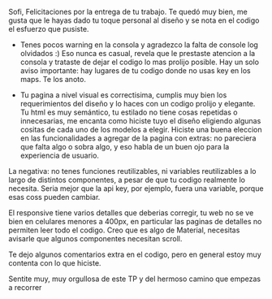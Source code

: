 Sofi, 
Felicitaciones por la entrega de tu trabajo. Te quedó muy bien, me gusta que le hayas dado tu toque personal al diseño y se nota en el codigo el esfuerzo que pusiste. 

- Tenes pocos warning en la consola y agradezco la falta de console log olvidados :)  Eso nunca es casual, revela que le prestaste atencion a la consola y trataste de dejar el codigo lo mas prolijo posible. Hay un solo aviso importante: hay lugares de tu codigo donde no usas key en los maps. Te los anoto. 

- Tu pagina a nivel visual es correctisima, cumplis muy bien los requerimientos del diseño y lo haces con un codigo prolijo y elegante. Tu html es muy semántico, tu estilado no tiene cosas repetidas o innecesarias, me encanta como hiciste tuyo el diseño eligiendo algunas cositas de cada uno de los modelos a elegir. Hiciste una buena eleccion en las funcionalidades a agregar de la pagina con extras: no pareciera que falta algo o sobra algo, y eso habla de un buen ojo para la experiencia de usuario. 

La negativa: no tenes funciones reutilizables, ni variables reutilizables a lo largo de distintos componentes, a pesar de que tu codigo realmente lo necesita. Seria mejor que la api key, por ejemplo, fuera una variable, porque esas coss pueden cambiar. 

El responsive tiene varios detalles que deberias corregir, tu web no se ve bien en celulares menores a 400px, en particular las paginas de detalles no permiten leer todo el codigo. Creo que es algo de Material, necesitas avisarle que algunos componentes necesitan scroll. 

Te dejo algunos comentarios extra en el codigo, pero en general estoy muy contenta con lo que hiciste. 

Sentite muy, muy orgullosa de este TP y del hermoso camino que empezas a recorrer